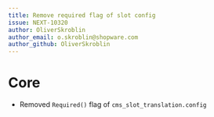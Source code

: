 ```yaml
---
title: Remove required flag of slot config
issue: NEXT-10320
author: OliverSkroblin
author_email: o.skroblin@shopware.com 
author_github: OliverSkroblin
---
```

# Core
* Removed `Required()` flag of `cms_slot_translation.config`
